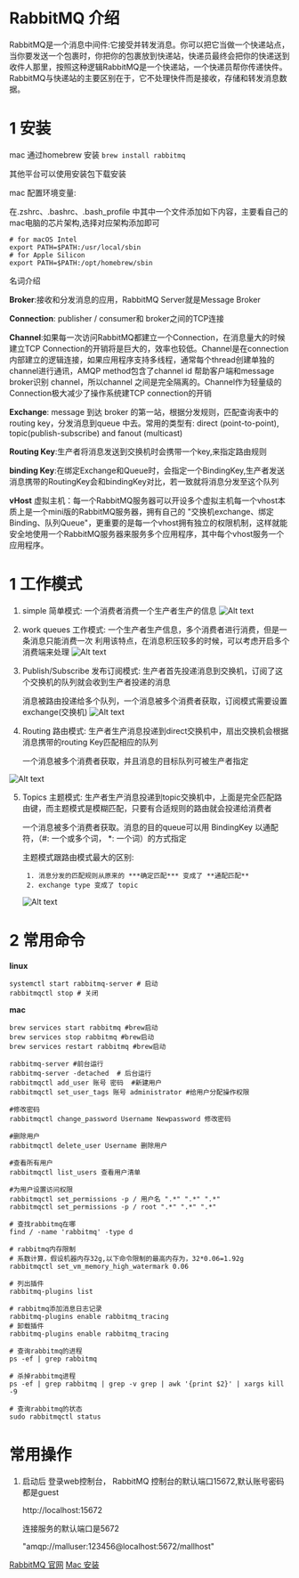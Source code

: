 # RabbitMQ 介绍

RabbitMQ是一个消息中间件:它接受并转发消息。你可以把它当做一个快递站点，当你要发送一个包裹时，你把你的包裹放到快递站，快递员最终会把你的快递送到收件人那里，按照这种逻辑RabbitMQ是一个快递站，一个快递员帮你传递快件。RabbitMQ与快递站的主要区别在于，它不处理快件而是接收，存储和转发消息数据。

# 1 安装

mac 通过homebrew 安装
`brew install rabbitmq`

其他平台可以使用安装包下载安装

mac 配置环境变量:

在.zshrc、.bashrc、.bash_profile 中其中一个文件添加如下内容，主要看自己的mac电脑的芯片架构,选择对应架构添加即可

```
# for macOS Intel
export PATH=$PATH:/usr/local/sbin
# for Apple Silicon
export PATH=$PATH:/opt/homebrew/sbin
```

名词介绍

**Broker**:接收和分发消息的应用，RabbitMQ Server就是Message Broker

**Connection**: publisher / consumer和 broker之间的TCP连接

**Channel**:如果每一次访问RabbitMQ都建立一个Connection，在消息量大的时候建立TCP
Connection的开销将是巨大的，效率也较低。Channel是在connection 内部建立的逻辑连接，如果应用程序支持多线程，通常每个thread创建单独的channel进行通讯，AMQP method包含了channel id 帮助客户端和message broker识别 channel，所以channel 之间是完全隔离的。Channel作为轻量级的Connection极大减少了操作系统建TCP connection的开销

**Exchange**: message 到达 broker 的第一站，根据分发规则，匹配查询表中的 routing key，分发消息到queue 中去。常用的类型有: direct (point-to-point), topic(publish-subscribe) and fanout
(multicast)

**Routing Key**:生产者将消息发送到交换机时会携带一个key,来指定路由规则

**binding Key**:在绑定Exchange和Queue时，会指定一个BindingKey,生产者发送消息携带的RoutingKey会和bindingKey对比，若一致就将消息分发至这个队列

**vHost** 虚拟主机：每一个RabbitMQ服务器可以开设多个虚拟主机每一个vhost本质上是一个mini版的RabbitMQ服务器，拥有自己的 "交换机exchange、绑定Binding、队列Queue"，更重要的是每一个vhost拥有独立的权限机制，这样就能安全地使用一个RabbitMQ服务器来服务多个应用程序，其中每个vhost服务一个应用程序。

# 1 工作模式

1. simple 简单模式:  一个消费者消费一个生产者生产的信息
   ![Alt text](assets/WechatIMG25.png)

2. work queues 工作模式: 一个生产者生产信息，多个消费者进行消费，但是一条消息只能消费一次
    利用该特点，在消息积压较多的时候，可以考虑开启多个消费端来处理
   ![Alt text](assets/WechatIMG26.png)

3. Publish/Subscribe 发布订阅模式: 生产者首先投递消息到交换机，订阅了这个交换机的队列就会收到生产者投递的消息
   
    消息被路由投递给多个队列，一个消息被多个消费者获取，订阅模式需要设置exchange(交换机)
   ![Alt text](assets/WechatIMG27.png)

4. Routing 路由模式: 生产者生产消息投递到direct交换机中，扇出交换机会根据消息携带的routing Key匹配相应的队列
   
    一个消息被多个消费者获取，并且消息的目标队列可被生产者指定

![Alt text](assets/WechatIMG28.png)

5. Topics 主题模式:  生产者生产消息投递到topic交换机中，上面是完全匹配路由键，而主题模式是模糊匹配，只要有合适规则的路由就会投递给消费者
   
    一个消息被多个消费者获取。消息的目的queue可以用 BindingKey 以通配符，（#: 一个或多个词， *: 一个词）的方式指定
   
    主题模式跟路由模式最大的区别:
   
        1. 消息分发的匹配规则从原来的 ***确定匹配*** 变成了 **通配匹配**
        2. exchange type 变成了 topic
   
   ![Alt text](assets/WechatIMG29.png)

# 2 常用命令

**linux**

```
systemctl start rabbitmq-server # 启动
rabbitmqctl stop # 关闭
```

**mac**

```
brew services start rabbitmq #brew启动
brew services stop rabbitmq #brew启动
brew services restart rabbitmq #brew启动

rabbitmq-server #前台运行
rabbitmq-server -detached  # 后台运行
rabbitmqctl add_user 账号 密码  #新建用户
rabbitmqctl set_user_tags 账号 administrator #给用户分配操作权限

#修改密码
rabbitmqctl change_password Username Newpassword 修改密码

#删除用户
rabbitmqctl delete_user Username 删除用户

#查看所有用户
rabbitmqctl list_users 查看用户清单

#为用户设置访问权限
rabbitmqctl set_permissions -p / 用户名 ".*" ".*" ".*" 
rabbitmqctl set_permissions -p / root ".*" ".*" ".*"

# 查找rabbitmq在哪
find / -name 'rabbitmq' -type d

# rabbitmq内存限制
# 系数计算，假设机器内存32g,以下命令限制的最高内存为，32*0.06=1.92g
rabbitmqctl set_vm_memory_high_watermark 0.06

# 列出插件
rabbitmq-plugins list

# rabbitmq添加消息日志记录
rabbitmq-plugins enable rabbitmq_tracing
# 卸载插件
rabbitmq-plugins enable rabbitmq_tracing

# 查询rabbitmq的进程
ps -ef | grep rabbitmq

# 杀掉rabbitmq进程
ps -ef | grep rabbitmq | grep -v grep | awk '{print $2}' | xargs kill -9

# 查询rabbitmq的状态
sudo rabbitmqctl status
```

# 常用操作

1. 启动后 登录web控制台， RabbitMQ 控制台的默认端口15672,默认账号密码都是guest
   
    http://localhost:15672
   
    连接服务的默认端口是5672
   
    "amqp://malluser:123456@localhost:5672/mallhost"

[RabbitMQ 官网](https://www.rabbitmq.com/download.html)
[Mac 安装](https://zhuanlan.zhihu.com/p/555761839)
